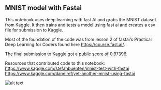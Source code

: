 ## MNIST model with Fastai

This notebook uses deep learning with fast AI and grabs the MNIST dataset from Kaggle. It then trains and tests a model using fast ai and creates a csv file for submission to Kaggle.

Most of the foundation of the code was from lesson 2 of fastai's Practical Deep Learning for Coders found here https://course.fast.ai/.

The final submission to Kaggle got a public score of 0.97396.

Resources that contributed code to this notebook:
<br>
https://www.kaggle.com/stefanbuenten/mnist-test-with-fastai
<br>
https://www.kaggle.com/daneiref/yet-another-mnist-using-fastai


![alt text](https://miro.medium.com/max/2482/0*xqJA1mCMLc7b64H1.png)
